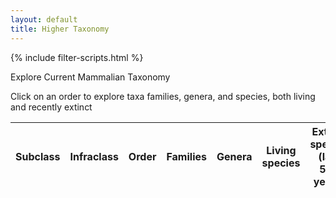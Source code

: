 ```yaml
---
layout: default
title: Higher Taxonomy
---
```


{% include filter-scripts.html %}

<div class="container text-center">
<p class="h2">
    Explore Current Mammalian Taxonomy
</p>
<p>
    Click on an order to explore taxa families, genera, and species, both living and recently extinct
</p>
<div class="row align-items-center justify-content-center">
<div class="col">
<div class="table-responsive-md">
<table class="table table-striped table-bordered" id="orderTable">
    <thead class="table-dark">
    <tr>
        <th class="taxa-sticky-header">Subclass</th>
        <th class="taxa-sticky-header">Infraclass</th>
        <th class="taxa-sticky-header">Order</th>
        <th class="taxa-sticky-header">Families</th>
        <th class="taxa-sticky-header">Genera</th>
        <th class="taxa-sticky-header">Living species</th>
        <th class="taxa-sticky-header">Extinct species (last 500 years)</th>
    </tr>
    </thead>
</table>
</div>
</div>
</div>
